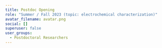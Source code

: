 ```yaml
---
title: Postdoc Opening
role: "Summer / Fall 2023 (topic: electrochemical characterization)"
avatar_filename: avatar.png
social: []
superuser: false
user_groups:
  - Postdoctoral Researchers
---
```

